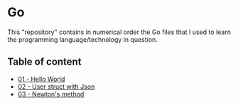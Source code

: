 # Go

This "repository" contains in numerical order the Go files that I used to learn the programming language/technology in question.

## Table of content

- [01 - Hello World](01-hello-world.go)
- [02 - User struct with Json](02-struct-json.go)
- [03 - Newton's method](03-newton-method.go)

